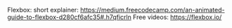 Flexbox:
short explainer:
https://medium.freecodecamp.com/an-animated-guide-to-flexbox-d280cf6afc35#.h7qficrln
Free videos: https://flexbox.io/
